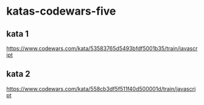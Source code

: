# katas-codewars-five

## kata 1

https://www.codewars.com/kata/53583765d5493bfdf5001b35/train/javascript

## kata 2

https://www.codewars.com/kata/558cb3df5f511f40d500001d/train/javascript
